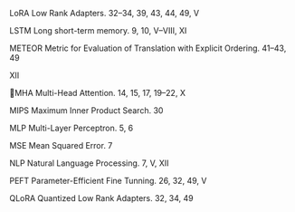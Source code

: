 LoRA Low Rank Adapters. 32–34, 39, 43, 44, 49, V

LSTM Long short-term memory. 9, 10, V–VIII, XI

METEOR Metric for Evaluation of Translation with Explicit Ordering. 41–43, 49

XII

MHA Multi-Head Attention. 14, 15, 17, 19–22, X

MIPS Maximum Inner Product Search. 30

MLP Multi-Layer Perceptron. 5, 6

MSE Mean Squared Error. 7

NLP Natural Language Processing. 7, V, XII

PEFT Parameter-Efficient Fine Tunning. 26, 32, 49, V

QLoRA Quantized Low Rank Adapters. 32, 34, 49